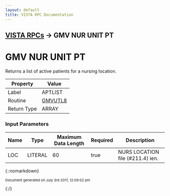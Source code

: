 ```yaml
---
layout: default
title: VISTA RPC Documentation
---
```


## [VISTA RPCs](TableOfContents) &#8594; GMV NUR UNIT PT
# GMV NUR UNIT PT

Returns a list of active patients for a nursing location.

Property | Value
--- | ---
Label | APTLIST
Routine | [GMVUTL8](http://code.osehra.org/dox/Routine_GMVUTL8_source.html)
Return Type | ARRAY


### Input Parameters

Name | Type | Maximum Data Length | Required | Description
--- | --- | --- | --- | ---
LOC | LITERAL | 60 | true | NURS LOCATION file (#211.4) ien.



{::nomarkdown} <br/><p style="font-size: 11px">Document generated on July 3rd 2017, 12:09:02 pm</p>{:/}